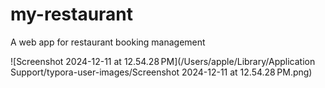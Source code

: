 # my-restaurant
A web app for restaurant booking management



![Screenshot 2024-12-11 at 12.54.28 PM](/Users/apple/Library/Application Support/typora-user-images/Screenshot 2024-12-11 at 12.54.28 PM.png)
